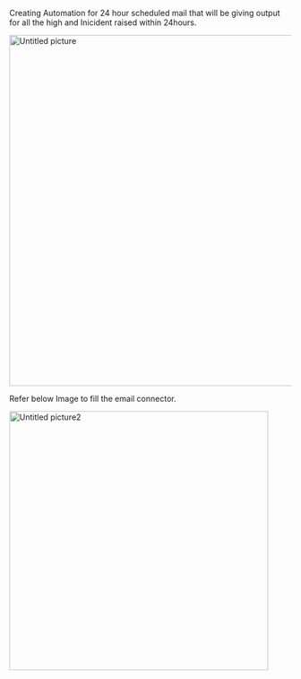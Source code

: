 Creating Automation for 24 hour scheduled mail that will be giving output for all the high and Inicident raised within 24hours.

<img width="626" alt="Untitled picture" src="https://github.com/user-attachments/assets/a996f767-8293-44c7-8cfa-af2c1757e44f">


Refer below Image to fill the email connector.

<img width="462" alt="Untitled picture2" src="https://github.com/user-attachments/assets/37160e28-3cc8-4d7d-bf35-1a12df4a5f1a">
